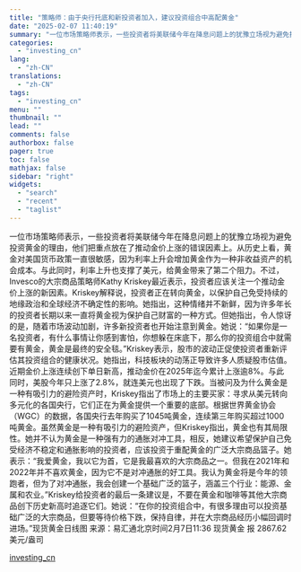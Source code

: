 ```yaml
---
title: "策略师：由于央行托底和新投资者加入，建议投资组合中高配黄金"
date: "2025-02-07 11:40:19"
summary: "一位市场策略师表示，一些投资者将美联储今年在降息问题上的犹豫立场视为避免投资黄金的理由，他们把重点放..."
categories:
  - "investing_cn"
lang:
  - "zh-CN"
translations:
  - "zh-CN"
tags:
  - "investing_cn"
menu: ""
thumbnail: ""
lead: ""
comments: false
authorbox: false
pager: true
toc: false
mathjax: false
sidebar: "right"
widgets:
  - "search"
  - "recent"
  - "taglist"
---
```


一位市场策略师表示，一些投资者将美联储今年在降息问题上的犹豫立场视为避免投资黄金的理由，他们把重点放在了推动金价上涨的错误因素上。从历史上看，黄金对美国货币政策一直很敏感，因为利率上升会增加黄金作为一种非收益资产的机会成本。与此同时，利率上升也支撑了美元，给黄金带来了第二个阻力。不过，Invesco的大宗商品策略师Kathy Kriskey最近表示，投资者应该关注一个推动金价上涨的新因素。Kriskey解释说，投资者正在转向黄金，以保护自己免受持续的地缘政治和全球经济不确定性的影响。她指出，这种情绪并不新鲜，因为许多年长的投资者长期以来一直将黄金视为保护自己财富的一种方式。但她指出，令人惊讶的是，随着市场波动加剧，许多新投资者也开始注意到黄金。她说：“如果你是一名投资者，有什么事情让你感到害怕，你想躲在床底下，那么你的投资组合中就需要有黄金，黄金是最终的安全毯。”Kriskey表示，股市的波动正促使投资者重新评估其投资组合的健康状况。她指出，科技板块的动荡正导致许多人质疑股市估值。近期金价上涨连续创下单日新高，推动金价在2025年迄今累计上涨逾8%。与此同时，美股今年只上涨了2.8%，就连美元也出现了下跌。当被问及为什么黄金是一种有吸引力的避险资产时，Kriskey指出了市场上的主要买家：寻求从美元转向多元化的各国央行，它们正在为黄金提供一个重要的底部。根据世界黄金协会（WGC）的数据，各国央行去年购买了1045吨黄金，连续第三年购买超过1000吨黄金。虽然黄金是一种有吸引力的避险资产，但Kriskey指出，黄金也有其局限性。她并不认为黄金是一种强有力的通胀对冲工具，相反，她建议希望保护自己免受经济不稳定和通胀影响的投资者，应该投资于重配黄金的广泛大宗商品篮子。她表示：“我爱黄金，我以它为首，它是我最喜欢的大宗商品之一。但我在2021年和2022年并不喜欢黄金，因为它不是对冲通胀的好工具。我认为黄金将是今年的领跑者，但为了对冲通胀，我会创建一个基础广泛的篮子，涵盖三个行业：能源、金属和农业。”Kriskey给投资者的最后一条建议是，不要在黄金和咖啡等其他大宗商品创下历史新高时追逐它们。她说：“在你的投资组合中，有很多理由可以投资基础广泛的大宗商品，但要等待价格下跌，保持自律，并在大宗商品经历小幅回调时进场。”现货黄金日线图 来源：易汇通北京时间2月7日11:36 现货黄金 报 2867.62 美元/盎司

[investing_cn](https://cn.investing.com/news/commodities-news/article-2661729)
